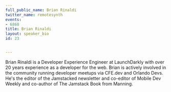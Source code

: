 ---
full_public_name: Brian Rinaldi
twitter_name: remotesynth
events:
- 6868
title: Brian Rinaldi
layout: speaker_bio
id: 23

---
Brian Rinaldi is a Developer Experience Engineer at LaunchDarkly with over 20 years experience as a developer for the web. Brian is actively involved in the community running developer meetups via CFE.dev and Orlando Devs. He's the editor of the Jamstacked newsletter and co-editor of Mobile Dev Weekly and co-author of The Jamstack Book from Manning.